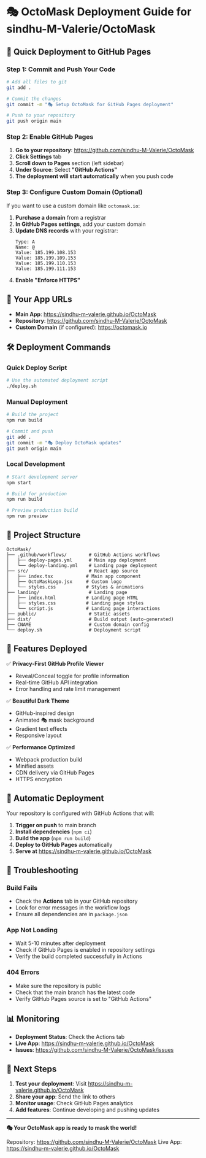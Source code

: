 # 🎭 OctoMask Deployment Guide for sindhu-M-Valerie/OctoMask

## 🚀 Quick Deployment to GitHub Pages

### Step 1: Commit and Push Your Code

```bash
# Add all files to git
git add .

# Commit the changes
git commit -m "🎭 Setup OctoMask for GitHub Pages deployment"

# Push to your repository
git push origin main
```

### Step 2: Enable GitHub Pages

1. **Go to your repository**: https://github.com/sindhu-M-Valerie/OctoMask
2. **Click Settings** tab
3. **Scroll down to Pages** section (left sidebar)
4. **Under Source**: Select **"GitHub Actions"**
5. **The deployment will start automatically** when you push code

### Step 3: Configure Custom Domain (Optional)

If you want to use a custom domain like `octomask.io`:

1. **Purchase a domain** from a registrar
2. **In GitHub Pages settings**, add your custom domain
3. **Update DNS records** with your registrar:
   ```
   Type: A
   Name: @
   Value: 185.199.108.153
   Value: 185.199.109.153  
   Value: 185.199.110.153
   Value: 185.199.111.153
   ```
4. **Enable "Enforce HTTPS"**

## 📍 Your App URLs

- **Main App**: https://sindhu-m-valerie.github.io/OctoMask
- **Repository**: https://github.com/sindhu-M-Valerie/OctoMask
- **Custom Domain** (if configured): https://octomask.io

## 🛠️ Deployment Commands

### Quick Deploy Script
```bash
# Use the automated deployment script
./deploy.sh
```

### Manual Deployment
```bash
# Build the project
npm run build

# Commit and push
git add .
git commit -m "🎭 Deploy OctoMask updates"
git push origin main
```

### Local Development
```bash
# Start development server
npm start

# Build for production
npm run build

# Preview production build
npm run preview
```

## 📁 Project Structure

```
OctoMask/
├── .github/workflows/        # GitHub Actions workflows
│   ├── deploy-pages.yml      # Main app deployment
│   └── deploy-landing.yml    # Landing page deployment
├── src/                      # React app source
│   ├── index.tsx            # Main app component
│   ├── OctoMaskLogo.jsx     # Custom logo
│   └── styles.css           # Styles & animations
├── landing/                  # Landing page
│   ├── index.html           # Landing page HTML
│   ├── styles.css           # Landing page styles
│   └── script.js            # Landing page interactions
├── public/                   # Static assets
├── dist/                     # Build output (auto-generated)
├── CNAME                     # Custom domain config
└── deploy.sh                 # Deployment script
```

## 🎯 Features Deployed

✅ **Privacy-First GitHub Profile Viewer**
- Reveal/Conceal toggle for profile information
- Real-time GitHub API integration
- Error handling and rate limit management

✅ **Beautiful Dark Theme**
- GitHub-inspired design
- Animated 🎭 mask background
- Gradient text effects
- Responsive layout

✅ **Performance Optimized**
- Webpack production build
- Minified assets
- CDN delivery via GitHub Pages
- HTTPS encryption

## 🔧 Automatic Deployment

Your repository is configured with GitHub Actions that will:

1. **Trigger on push** to main branch
2. **Install dependencies** (`npm ci`)
3. **Build the app** (`npm run build`)
4. **Deploy to GitHub Pages** automatically
5. **Serve at** https://sindhu-m-valerie.github.io/OctoMask

## 🚨 Troubleshooting

### Build Fails
- Check the **Actions** tab in your GitHub repository
- Look for error messages in the workflow logs
- Ensure all dependencies are in `package.json`

### App Not Loading
- Wait 5-10 minutes after deployment
- Check if GitHub Pages is enabled in repository settings
- Verify the build completed successfully in Actions

### 404 Errors
- Make sure the repository is public
- Check that the main branch has the latest code
- Verify GitHub Pages source is set to "GitHub Actions"

## 📊 Monitoring

- **Deployment Status**: Check the Actions tab
- **Live App**: https://sindhu-m-valerie.github.io/OctoMask
- **Issues**: https://github.com/sindhu-M-Valerie/OctoMask/issues

## 🎉 Next Steps

1. **Test your deployment**: Visit https://sindhu-m-valerie.github.io/OctoMask
2. **Share your app**: Send the link to others
3. **Monitor usage**: Check GitHub Pages analytics
4. **Add features**: Continue developing and pushing updates

---

**🎭 Your OctoMask app is ready to mask the world!**

Repository: https://github.com/sindhu-M-Valerie/OctoMask
Live App: https://sindhu-m-valerie.github.io/OctoMask
